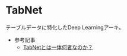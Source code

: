 # TabNet

テーブルデータに特化したDeep Learningアーキ。

- 参考記事
  - [TabNetとは一体何者なのか？](https://zenn.dev/sinchir0/articles/9228eccebfbf579bfdf4)